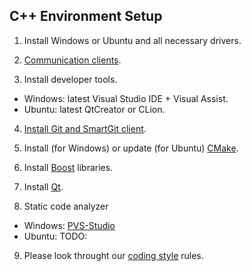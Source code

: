 ## C++ Environment Setup

1. Install Windows or Ubuntu and all necessary drivers.

2. [Communication clients](../../communication/README.md).

3. Install developer tools.

  * Windows: latest Visual Studio IDE + Visual Assist.
  * Ubuntu: latest QtCreator or CLion.
  
4. [Install Git and SmartGit client](../../git/README.md).

5. Install (for Windows) or update (for Ubuntu) [CMake](https://cmake.org).

6. Install [Boost](http://www.boost.org) libraries.

7. Install [Qt](https://www.qt.io).

8. Static code analyzer

  * Windows: [PVS-Studio](https://www.viva64.com/en/pvs-studio/)
  * Ubuntu: TODO:

9. Please look throught our [coding style](../../coding-style) rules.
